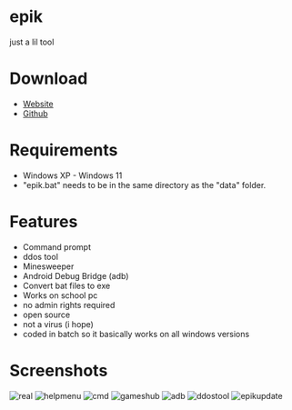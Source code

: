 # epik
just a lil tool

# Download
- [Website](https://lreamweb.wixsite.com/epik)
- [Github]()

# Requirements
- Windows XP - Windows 11
- "epik.bat" needs to be in the same directory as the "data" folder.

# Features
- Command prompt
- ddos tool
- Minesweeper
- Android Debug Bridge (adb)
- Convert bat files to exe
- Works on school pc
- no admin rights required
- open source
- not a virus (i hope)
- coded in batch so it basically works on all windows versions

# Screenshots
![real](https://github.com/Kroefer/epik/assets/104503666/6acab01f-767d-4bfe-a20e-196d87b4bac0)
![helpmenu](https://github.com/Kroefer/epik/assets/104503666/32e8937e-7d74-4037-82cd-cc95dd4e6fd6)
![cmd](https://github.com/Kroefer/epik/assets/104503666/6482a8b0-08f8-4b83-b90e-8627a142482d)
![gameshub](https://github.com/Kroefer/epik/assets/104503666/17dcfa1f-a491-4050-b15e-c212ba10187a)
![adb](https://github.com/Kroefer/epik/assets/104503666/5073edda-bc09-448b-aa80-134e582baaca)
![ddostool](https://github.com/Kroefer/epik/assets/104503666/ea76b825-ba9a-407b-a784-e3823080f23e)
![epikupdate](https://github.com/Kroefer/epik/assets/104503666/5eefd2a1-081e-465e-9e63-c382171d890c)
